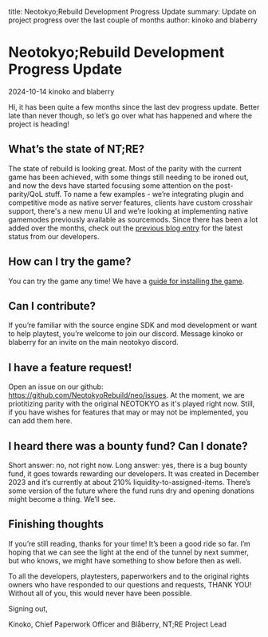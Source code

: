 title: Neotokyo;Rebuild Development Progress Update
summary: Update on project progress over the last couple of months
author: kinoko and blaberry 

# Neotokyo;Rebuild Development Progress Update

2024-10-14 kinoko and blaberry

Hi, it has been quite a few months since the last dev progress update. Better late than never though, so let’s go over what has happened and where the project is heading!

## What’s the state of NT;RE?

The state of rebuild is looking great. Most of the parity with the current game has been achieved, with some things still needing to be ironed out, and now the devs have started focusing some attention on the post-parity/QoL stuff. To name a few examples - we’re integrating plugin and competitive mode as native server features, clients have custom crosshair support, there's a new menu UI and we’re looking at implementing native gamemodes previously available as sourcemods. Since there has been a lot added over the months, check out the [previous blog entry](/blog/2024-10-13/) for the latest status from our developers.

## How can I try the game?

You can try the game any time! We have a [guide for installing the game](/guide/install).


## Can I contribute?

If you’re familiar with the source engine SDK and mod development or want to help playtest, you’re welcome to join our discord. Message kinoko or blaberry for an invite on the main neotokyo discord.


## I have a feature request!

Open an issue on our github: https://github.com/NeotokyoRebuild/neo/issues. At the moment, we are priotitizing parity with the original NEOTOKYO as it's played right now. Still, if you have wishes for features that may or may not be implemented, you can add them here.

## I heard there was a bounty fund? Can I donate?

Short answer: no, not right now. Long answer: yes, there is a bug bounty fund, it goes towards rewarding our developers. It was created in December 2023 and it’s currently at about 210% liquidity-to-assigned-items. There’s some version of the future where the fund runs dry and opening donations might become a thing. We’ll see.

## Finishing thoughts

If you’re still reading, thanks for your time! It’s been a good ride so far. I’m hoping that we can see the light at the end of the tunnel by next summer, but who knows, we might have something to show before then as well.


To all the developers, playtesters, paperworkers and to the original rights owners who have responded to our questions and requests, THANK YOU! Without all of you, this would never have been possible.


Signing out,

Kinoko, Chief Paperwork Officer and Blåberry, NT;RE Project Lead
